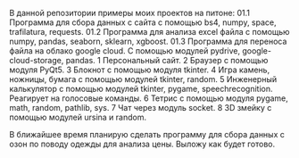В данной репозитории примеры моих проектов на питоне:
01.1 Программа для сбора данных с сайта с помощью bs4, numpy, space, trafilatura, requests.
01.2 Программа для анализа excel файла с помощью numpy, pandas, seaborn, sklearn, xgboost.
01.3 Программа для переноса файла на облако google cloud. С помощью модулей pydrive, google-cloud-storage, pandas.
1 Персональный сайт.
2 Браузер с помощью модуля PyQt5.
3 Блокнот с помощью модуля tkinter.
4 Игра камень, ножницы, бумага с помощью модулей tkinter, random.
5 Инженерный калькулятор с помощью модулей tkinter, pygame, speechrecognition. Реагирует на голосовые команды.
6  Тетрис с помощью модуля pygame, math, random, pathlib, sys.
7 Чат через модуль socket.
8 3D змейку с помощью модулей ursina и random.



В ближайшее время планирую сделать программу для сбора данных с озон по поводу одежды для анализа цены. Выложу как будет готово.
